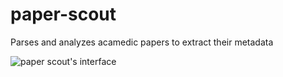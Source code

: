 # paper-scout
Parses and analyzes acamedic papers to extract their metadata

![paper scout's interface](https://imgur.com/a/G1IbA)